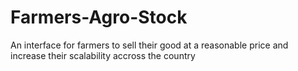 # Farmers-Agro-Stock
An interface for farmers to sell their good at a reasonable price and increase their scalability accross the country
